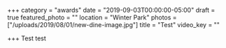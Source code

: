 +++
category = "awards"
date = "2019-09-03T00:00:00-05:00"
draft = true
featured_photo = ""
location = "Winter Park"
photos = ["/uploads/2019/08/01/new-dine-image.jpg"]
title = "Test"
video_key = ""

+++
Test test